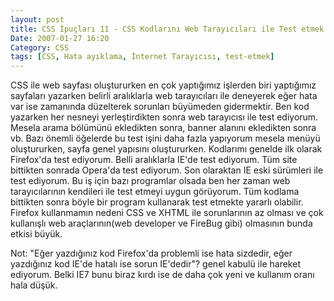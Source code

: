```yaml
---
layout: post
title: CSS İpuçları 11 - CSS Kodlarını Web Tarayıcıları ile Test etmek
Date: 2007-01-27 16:20
Category: CSS
tags: [CSS, Hata ayıklama, İnternet Tarayıcısı, test-etmek]
---
```


CSS ile web sayfası oluştururken en çok yaptığımız işlerden biri
yaptığımız sayfaları yazarken belirli aralıklarla web tarayıcıları ile
deneyerek eğer hata var ise zamanında düzelterek sorunları büyümeden
gidermektir. Ben kod yazarken her nesneyi yerleştirdikten sonra web
tarayıcısı ile test ediyorum. Mesela arama bölümünü ekledikten sonra,
banner alanını ekledikten sonra vb. Bazı önemli öğelerde bu test işini
daha fazla yapıyorum mesela menüyü oluştururken, sayfa genel yapısını
oluştururken. Kodlarımı genelde ilk olarak Firefox'da test
ediyorum. Belli aralıklarla IE'de test ediyorum. Tüm site bittikten
sonrada Opera'da test ediyorum. Son olaraktan IE eski sürümleri ile test
ediyorum. Bu iş için bazı programlar olsada ben her zaman web
tarayıcılarının kendileri ile test etmeyi uygun görüyorum. Tüm kodlama
bittikten sonra böyle bir program kullanarak test etmekte yararlı
olabilir. Firefox kullanmamın nedeni CSS ve XHTML ile sorunlarının az
olması ve çok kullanışlı web araçlarının(web developer ve FireBug gibi)
olmasının bunda etkisi büyük.

Not: "Eğer yazdığınız kod Firefox'da problemli ise hata sizdedir, eğer
yazdığınız kod IE'de hatalı ise sorun IE'dedir"? genel kabulü ile
hareket ediyorum. Belki IE7 bunu biraz kırdı ise de daha çok yeni ve
kullanım oranı hala düşük.